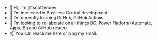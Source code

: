 - 👋 Hi, I’m @tscottjendev
- 👀 I’m interested in Business Central development
- 🌱 I’m currently learning GitHub, GitHub Actions
- 💞️ I’m looking to collaborate on all things BC, Power Platform (Automate, Apps, BI) and GitHub related
- 📫 You can reach me here or ping my email.

<!---
tscottjendev/tscottjendev is a ✨ special ✨ repository because its `README.md` (this file) appears on your GitHub profile.
You can click the Preview link to take a look at your changes.
--->
